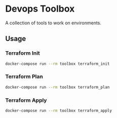 # Devops Toolbox

A collection of tools to work on environments.

## Usage

### Terraform Init

```bash
docker-compose run --rm toolbox terraform_init
```

### Terraform Plan

```bash
docker-compose run --rm toolbox terraform_plan
```

### Terraform Apply

```bash
docker-compose run --rm toolbox terraform_apply
```
